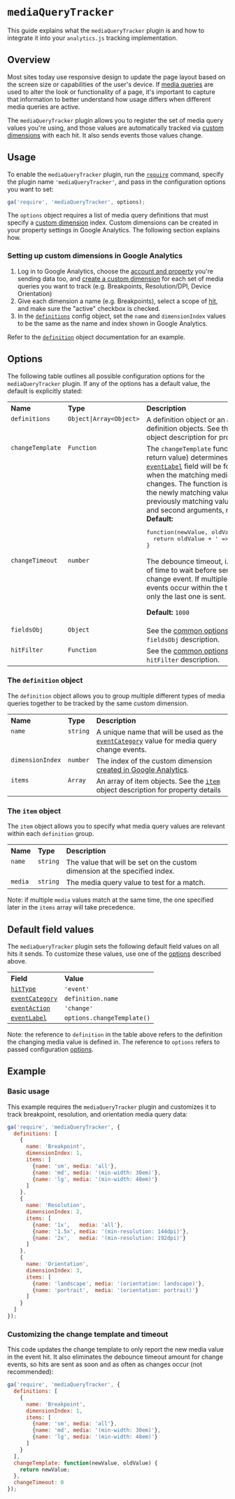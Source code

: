# `mediaQueryTracker`

This guide explains what the `mediaQueryTracker` plugin is and how to integrate it into your `analytics.js` tracking implementation.

## Overview

Most sites today use responsive design to update the page layout based on the screen size or capabilities of the user's device. If [media queries](https://developer.mozilla.org/en-US/docs/Web/CSS/Media_Queries/Using_media_queries) are used to alter the look or functionality of a page, it's important to capture that information to better understand how usage differs when different media queries are active.

The `mediaQueryTracker` plugin allows you to register the set of media query values you're using, and those values are automatically tracked via [custom dimensions](https://support.google.com/analytics/answer/2709828) with each hit. It also sends events those values change.

## Usage

To enable the `mediaQueryTracker` plugin, run the [`require`](https://developers.google.com/analytics/devguides/collection/analyticsjs/using-plugins) command, specify the plugin name `'mediaQueryTracker'`, and pass in the configuration options you want to set:

```js
ga('require', 'mediaQueryTracker', options);
```

The `options` object requires a list of media query definitions that must specify a [custom dimension](https://support.google.com/analytics/answer/2709828) index. Custom dimensions can be created in your property settings in Google Analytics. The following section explains how.

### Setting up custom dimensions in Google Analytics

1. Log in to Google Analytics, choose the [account and property](https://support.google.com/analytics/answer/1009618) you're sending data too, and [create a custom dimension](https://support.google.com/analytics/answer/2709829) for each set of media queries you want to track (e.g. Breakpoints, Resolution/DPI, Device Orientation)
2. Give each dimension a name (e.g. Breakpoints), select a scope of [hit](https://support.google.com/analytics/answer/2709828#example-hit), and make sure the "active" checkbox is checked.
3. In the [`definitions`](#definitions) config object, set the `name` and `dimensionIndex` values to be the same as the name and index shown in Google Analytics.

Refer to the [`definition`](#the-definition-object) object documentation for an example.

## Options

The following table outlines all possible configuration options for the `mediaQueryTracker` plugin. If any of the options has a default value, the default is explicitly stated:

<table>
  <tr valign="top">
    <th align="left">Name</th>
    <th align="left">Type</th>
    <th align="left">Description</th>
  </tr>
  <tr valign="top">
    <td><code>definitions</code></a></td>
    <td><code>Object|Array&lt;Object&gt;</code></a></td>
    <td>A definition object or an array of definition objects. See the <a href="#the-definition-object"><code>definition</code></a> object description for property details.</td>
  </tr>
  <tr valign="top">
    <td><code>changeTemplate</code></a></td>
    <td><code>Function</code></a></td>
    <td colspan="2">
    The <code>changeTemplate</code> function (via its return value) determines what the <a href="https://developers.google.com/analytics/devguides/collection/analyticsjs/field-reference#eventLabel"><code>eventLabel</code></a> field will be for event hits when the matching media definition changes. The function is invoked with the newly matching value and the previously matching value as its first and second arguments, respectively:<br>
    <strong>Default:</strong>
<pre>function(newValue, oldValue) {
  return oldValue + ' => ' + newValue;
}</pre>
    </td>
  </tr>
  <tr valign="top">
    <td><code>changeTimeout</code></a></td>
    <td><code>number</code></a></td>
    <td>The debounce timeout, i.e., the amount of time to wait before sending the change event. If multiple change events occur within the timeout period, only the last one is sent.
    <p><strong>Default:</strong> <code>1000</code></p>
    </td>
  </tr>
  <tr valign="top">
    <td><code>fieldsObj</code></a></td>
    <td><code>Object</code></a></td>
    <td>See the <a href="/docs/common-options.md#fieldsobj">common options guide</a> for <code>fieldsObj</code> description.</td>
  </tr>
  <tr valign="top">
    <td><code>hitFilter</code></a></td>
    <td><code>Function</code></a></td>
    <td>See the <a href="/docs/common-options.md#hitfilter">common options guide</a> for <code>hitFilter</code> description.</td>
  </tr>
</table>

### The `definition` object

The `definition` object allows you to group multiple different types of media queries together to be tracked by the same custom dimension.

<table>
  <tr valign="top">
    <th align="left">Name</th>
    <th align="left">Type</th>
    <th align="left">Description</th>
  </tr>
  <tr valign="top">
    <td><code>name</code></a></td>
    <td><code>string</code></a></td>
    <td>A unique name that will be used as the <a href="https://developers.google.com/analytics/devguides/collection/analyticsjs/field-reference#eventCategory"><code>eventCategory</code></a> value for media query change events.</td>
  </tr>
  <tr valign="top">
    <td><code>dimensionIndex</code></a></td>
    <td><code>number</code></a></td>
    <td>The index of the custom dimension <a href="https://support.google.com/analytics/answer/2709829">created in Google Analytics</a>.</td>
  </tr>
  <tr valign="top">
    <td><code>items</code></a></td>
    <td><code>Array</code></a></td>
    <td>An array of item objects. See the <a href="#the-item-object"><code>item</code></a> object description for property details</td>
  </tr>
</table>

### The `item` object

The `item` object allows you to specify what media query values are relevant within each `definition` group.

<table>
  <tr valign="top">
    <th align="left">Name</th>
    <th align="left">Type</th>
    <th align="left">Description</th>
  </tr>
  <tr valign="top">
    <td><code>name</code></a></td>
    <td><code>string</code></a></td>
    <td>The value that will be set on the custom dimension at the specified index.</td>
  </tr>
  <tr valign="top">
    <td><code>media</code></a></td>
    <td><code>string</code></a></td>
    <td>The media query value to test for a match.</td>
  </tr>
</table>

Note: if multiple `media` values match at the same time, the one specified later in the `items` array will take precedence.

## Default field values

The `mediaQueryTracker` plugin sets the following default field values on all hits it sends. To customize these values, use one of the [options](#options) described above.

<table>
  <tr valign="top">
    <th align="left">Field</th>
    <th align="left">Value</th>
  </tr>
  <tr valign="top">
    <td><a href="https://developers.google.com/analytics/devguides/collection/analyticsjs/field-reference#hitType"><code>hitType</code></a></td>
    <td><code>'event'</code></td>
  </tr>
  <tr valign="top">
    <td><a href="https://developers.google.com/analytics/devguides/collection/analyticsjs/field-reference#eventCategory"><code>eventCategory</code></a></td>
    <td><code>definition.name</code></a></td>
  </tr>
  <tr valign="top">
    <td><a href="https://developers.google.com/analytics/devguides/collection/analyticsjs/field-reference#eventAction"><code>eventAction</code></a></td>
    <td><code>'change'</code></a></td>
  </tr>
  <tr valign="top">
    <td><a href="https://developers.google.com/analytics/devguides/collection/analyticsjs/field-reference#eventLabel"><code>eventLabel</code></a></td>
    <td><code>options.changeTemplate()</code></td>
  </tr>
</table>

Note: the reference to `definition` in the table above refers to the definition the changing media value is defined in. The reference to `options` refers to passed configuration [options](#options).

## Example

### Basic usage

This example requires the `mediaQueryTracker` plugin and customizes it to track breakpoint, resolution, and orientation media query data:

```js
ga('require', 'mediaQueryTracker', {
  definitions: [
    {
      name: 'Breakpoint',
      dimensionIndex: 1,
      items: [
        {name: 'sm', media: 'all'},
        {name: 'md', media: '(min-width: 30em)'},
        {name: 'lg', media: '(min-width: 48em)'}
      ]
    },
    {
      name: 'Resolution',
      dimensionIndex: 2,
      items: [
        {name: '1x',   media: 'all'},
        {name: '1.5x', media: '(min-resolution: 144dpi)'},
        {name: '2x',   media: '(min-resolution: 192dpi)'}
      ]
    },
    {
      name: 'Orientation',
      dimensionIndex: 3,
      items: [
        {name: 'landscape', media: '(orientation: landscape)'},
        {name: 'portrait',  media: '(orientation: portrait)'}
      ]
    }
  ]
});
```

### Customizing the change template and timeout

This code updates the change template to only report the new media value in the event hit. It also eliminates the debounce timeout amount for change events, so hits are sent as soon and as often as changes occur (not recommended):

```js
ga('require', 'mediaQueryTracker', {
  definitions: [
    {
      name: 'Breakpoint',
      dimensionIndex: 1,
      items: [
        {name: 'sm', media: 'all'},
        {name: 'md', media: '(min-width: 30em)'},
        {name: 'lg', media: '(min-width: 48em)'}
      ]
    }
  ],
  changeTemplate: function(newValue, oldValue) {
    return newValue;
  },
  changeTimeout: 0
});
```
